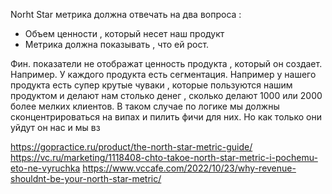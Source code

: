 Norht Star метрика должна отвечать на два вопроса : 

- Объем ценности , который несет наш продукт 
- Метрика должна показывать , что ей рост. 

Фин. показатели не отображат ценность продукта , который он создает. Например. У каждого продукта есть сегментация. Например у нашего продукта есть супер крутые чуваки , которые пользуются нашим продуктом и делают нам столько денег , сколько делают 1000 или 2000 более мелких клиентов. В таком случае по логике мы должны сконцентрироваться на випах и пилить фичи для них. Но как только они уйдут он нас и мы вз


https://gopractice.ru/product/the-north-star-metric-guide/
https://vc.ru/marketing/1118408-chto-takoe-north-star-metric-i-pochemu-eto-ne-vyruchka
https://www.vccafe.com/2022/10/23/why-revenue-shouldnt-be-your-north-star-metric/

